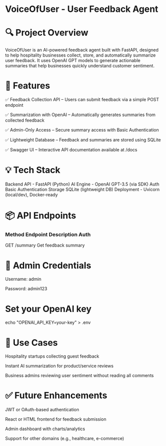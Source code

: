 # VoiceOfUser - User Feedback Agent


# 🔍 Project Overview
VoiceOfUser is an AI-powered feedback agent built with FastAPI, designed to help hospitality businesses collect, store, and automatically summarize user feedback. It uses OpenAI GPT models to generate actionable summaries that help businesses quickly understand customer sentiment.

# 🚀 Features
✅ Feedback Collection API – Users can submit feedback via a simple POST endpoint

✅ Summarization with OpenAI – Automatically generates summaries from collected feedback

✅ Admin-Only Access – Secure summary access with Basic Authentication

✅ Lightweight Database – Feedback and summaries are stored using SQLite

✅ Swagger UI – Interactive API documentation available at /docs

# 💡 Tech Stack

Backend API -	FastAPI (Python)
AI Engine -	OpenAI GPT-3.5 (via SDK)
Auth	Basic Authentication
Storage	SQLite (lightweight DB)
Deployment -	Uvicorn (local/dev), Docker-ready

# 📦 API Endpoints

### Method	Endpoint	Description	Auth

GET	/summary	Get feedback summary	


# 🔐 Admin Credentials

Username: admin

Password: admin123


# Set your OpenAI key
echo "OPENAI_API_KEY=your-key" > .env


# 📌 Use Cases

Hospitality startups collecting guest feedback

Instant AI summarization for product/service reviews

Business admins reviewing user sentiment without reading all comments

# ✅ Future Enhancements

JWT or OAuth-based authentication

React or HTML frontend for feedback submission

Admin dashboard with charts/analytics

Support for other domains (e.g., healthcare, e-commerce)




<!-- {
  "user_id": "u1",
  "business_id": "hotel123",
  "rating": 5,
  "comment": "The staff was very friendly and rooms were clean.",
  "metadata": {
    "visit_date": "2025-07-10"
  }
} -->



<!-- docker stop fastapi-app   #stop
docker rm fastapi-app   #remove -->


